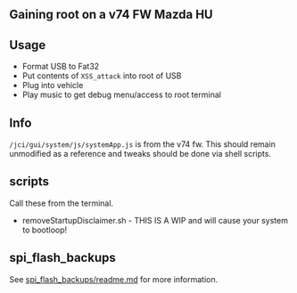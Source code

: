 ## Gaining root on a v74 FW Mazda HU

## Usage
- Format USB to Fat32
- Put contents of `XSS_attack` into root of USB
- Plug into vehicle
- Play music to get debug menu/access to root terminal

## Info
`/jci/gui/system/js/systemApp.js` is from the v74 fw. This should remain unmodified as a reference and tweaks should be done via shell scripts.

## scripts
Call these from the terminal.
- removeStartupDisclaimer.sh - THIS IS A WIP and will cause your system to bootloop!

## spi_flash_backups
See [spi_flash_backups/readme.md](spi_flash_backups/readme.md) for more information.